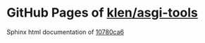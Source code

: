 GitHub Pages of [klen/asgi-tools](https://github.com/klen/asgi-tools.git)
===
Sphinx html documentation of [10780ca6](https://github.com/klen/asgi-tools/tree/10780ca6eafd7fc938e1759c56a5f5472f81d02a)
